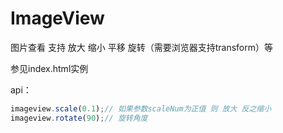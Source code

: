 ImageView
=========

图片查看 支持 放大 缩小 平移 旋转（需要浏览器支持transform）等

参见index.html实例

api：

```js
imageview.scale(0.1);// 如果参数scaleNum为正值 则 放大 反之缩小
imageview.rotate(90);// 旋转角度
```
